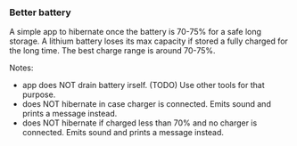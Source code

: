 ### Better battery

A simple app to hibernate once the battery is 70-75% for a safe long storage. A lithium battery loses
its max capacity if stored a fully charged for the long time. The best charge range is around 70-75%.

Notes: 
- app does NOT drain battery irself. (TODO) Use other tools for that purpose.
- does NOT hibernate in case charger is connected. Emits sound and prints a message instead.
- does NOT hibernate if charged less than 70% and no charger is connected. Emits sound and prints
a message instead.

